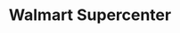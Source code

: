 ---
title: "Walmart Supercenter"
url: /corona/walmart-supercenter-east-ontario-avenue/
shop: supermarket
---